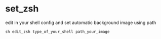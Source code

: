 # set_zsh

edit in your shell config and set automatic background image using path

```
sh edit_zsh type_of_your_shell path_your_image
```
